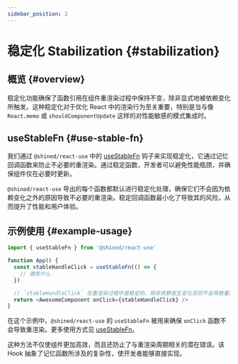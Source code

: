 ```yaml
---
sidebar_position: 2
---
```


# 稳定化 Stabilization {#stabilization}

## 概览 {#overview}

稳定化功能确保了函数引用在组件重渲染过程中保持不变，除非显式地被依赖变化所触发。这种稳定化对于优化 React 中的渲染行为至关重要，特别是当与像 `React.memo` 或 `shouldComponentUpdate` 这样的对性能敏感的模式集成时。

## useStableFn {#use-stable-fn}

我们通过 `@shined/react-use` 中的 [useStableFn](/reference/use-stable-fn) 钩子来实现稳定化，它通过记忆回调函数来防止不必要的重渲染。通过稳定函数，开发者可以避免性能瓶颈，并确保组件仅在必要时更新。

`@shined/react-use` 导出的每个函数都默认进行稳定化处理，确保它们不会因为依赖变化之外的原因导致不必要的重渲染。稳定回调函数最小化了导致其的风险，从而提升了性能和用户体验。

## 示例使用 {#example-usage}

```javascript
import { useStableFn } from '@shined/react-use'

function App() {
  const stableHandleClick = useStableFn(() => {
    // 做些什么
  })

  // `stableHandleClick` 在重渲染过程中是稳定的，除非依赖发生变化否则不会导致重渲染
  return <AwesomeComponent onClick={stableHandleClick} />
}
```

在这个示例中，`@shined/react-use` 的 `useStableFn` 被用来确保 `onClick` 函数不会导致重渲染。更多使用方式见 [useStableFn](/reference/use-stable-fn)。

这种方法不仅使组件更加高效，而且还防止了与重渲染周期相关的潜在错误。该 Hook 抽象了记忆函数所涉及的复杂性，使开发者能够直接实现。
